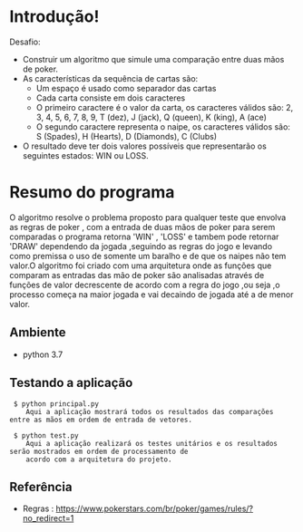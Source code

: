 
# Introdução!

Desafio:
  - Construir um algoritmo que simule uma comparação entre duas mãos de poker.
  - As características da sequência de cartas são:
    - Um espaço é usado como separador das cartas
    * Cada carta consiste em dois caracteres
    * O primeiro caractere é o valor da carta, os caracteres válidos são:
        2, 3, 4, 5, 6, 7, 8, 9, T (dez), J (jack), Q (queen), K (king), A (ace)
    * O segundo caractere representa o naipe, os caracteres válidos são:
        S (Spades), H (Hearts), D (Diamonds), C (Clubs)
 - O resultado deve ter dois valores possíveis que representarão os seguintes estados: WIN ou LOSS.
# Resumo do programa
O algoritmo resolve o problema proposto para qualquer teste que envolva as regras de poker , com a entrada 
de duas mãos de poker para serem comparadas o programa retorna 'WIN' , 'LOSS' e tambem pode retornar 'DRAW'
dependendo da jogada ,seguindo as regras do jogo e levando como premissa o uso de somente um baralho e de que
os naipes não tem valor.O algoritmo foi criado com uma arquitetura onde as funções que comparam as entradas das mão de poker 
são analisadas através de funções de valor decrescente de acordo com a regra do jogo ,ou seja ,o processo começa
na maior jogada e vai decaindo de jogada até a de menor valor.



 

## Ambiente 


 - python 3.7

##  Testando a aplicação
```
 $ python principal.py 
    Aqui a aplicação mostrará todos os resultados das comparações entre as mãos em ordem de entrada de vetores.

 $ python test.py 
    Aqui a aplicação realizará os testes unitários e os resultados serão mostrados em ordem de processamento de
    acordo com a arquitetura do projeto.
```
Referência
----
- Regras : https://www.pokerstars.com/br/poker/games/rules/?no_redirect=1




  